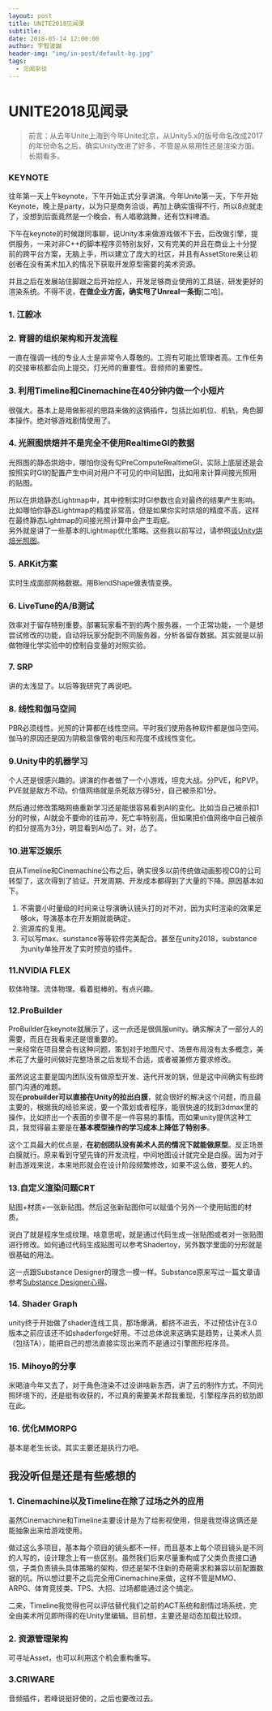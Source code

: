 ```yaml
---
layout: post
title: UNITE2018见闻录
subtitle: 
date: 2018-05-14 12:00:00
author: 宇智波鼬
header-img: "img/in-post/default-bg.jpg"
tags:
  - 见闻杂谈
---
```



# UNITE2018见闻录

> 前言：从去年Unite上海到今年Unite北京，从Unity5.x的版号命名改成2017的年份命名之后，确实Unity改进了好多，不管是从易用性还是渲染方面。长期看多。


### KEYNOTE
往年第一天上午keynote，下午开始正式分享讲演。今年Unite第一天，下午开始Keynote，晚上是party，以为只是商务洽谈，再加上确实饿得不行，所以8点就走了，没想到后面竟然是一个晚会，有人唱歌跳舞，还有饮料啤酒。  

下午在keynote的时候跟同事聊，说Unity本来做游戏做不下去，后改做引擎，提供服务，一来对非C++的脚本程序员特别友好，又有完美的并且在商业上十分提前的跨平台方案，无脑上手，所以建立了庞大的社区，并且有AssetStore来让初创者在没有美术加入的情况下获取开发原型需要的美术资源。  

并且之后在发展站住脚跟之后开始挖人，开发足够商业使用的工具链，研发更好的渲染系统。不得不说，**在做企业方面，确实甩了Unreal一条街**[二哈]。

### 1. 江毅冰

### 2. 育碧的组织架构和开发流程
一直在强调一线的专业人士是非常令人尊敬的。工资有可能比管理者高。工作任务的交接审核都会向上提交。灯光师的重要性。音频师的重要性。

### 3. 利用Timeline和Cinemachine在40分钟内做一个小短片
很强大。基本上是用做影视的思路来做的这俩插件，包括比如机位、机轨，角色脚本操作。绝对够游戏剧情使用了。

### 4. 光照图烘焙并不是完全不使用RealtimeGI的数据
光照图的静态烘焙中，哪怕你没有勾PreComputeRealtimeGI，实际上底层还是会按照实时GI的配置产生中间对用户不可见的中间贴图，比如用来计算间接光照用的贴图。

所以在烘焙静态Lightmap中，其中控制实时GI参数也会对最终的结果产生影响。比如哪怕你静态Lightmap的精度非常高，但是如果你实时烘焙的精度不高，这样在最终静态Lightmap的间接光照计算中会产生瑕疵。  
另外就是讲了一些基本的Lightmap优化策略。这些我以前写过，请参照[谈Unity烘焙光照图](http://ixulin.com/2017/05/03/talk-bake-in-unity/)。

### 5. ARKit方案
实时生成面部网格数据。用BlendShape做表情变换。

### 6. LiveTune的A/B测试
效率对于留存特别重要。部署玩家看不到的两个服务器，一个正常功能，一个是想尝试修改的功能，自动将玩家分配到不同服务器，分析各留存数据。其实就是以前做物理化学实验中的控制自变量的对照实验。

### 7. SRP
讲的太浅显了。以后等我研究了再说吧。

### 8. 线性和伽马空间
PBR必须线性。光照的计算都在线性空间。平时我们使用各种软件都是伽马空间。伽马的原因还是因为阴极显像管的电压和亮度不成线性变化。

### 9.Unity中的机器学习
个人还是很感兴趣的。讲演的作者做了一个小游戏，坦克大战。分PVE，和PVP。PVE就是敌方不动。价值网络就是杀死敌方得5分，自己被杀扣1分。

然后通过修改策略网络重新学习还是能很容易看到AI的变化。比如当自己被杀扣1分的时候，AI就会不要命的往前冲，死亡率特别高，但如果把价值网络中自己被杀的扣分提高为3分，明显看到AI怂了。对，怂了。

### 10.进军泛娱乐
自从Timeline和Cinemachine公布之后，确实很多以前传统做动画影视CG的公司转型了，这次得到了验证。开发周期、开发成本都得到了大量的下降。原因基本如下。
1. 不需要小时量级的时间来让导演确认镜头打的对不对，因为实时渲染的效果足够ok，导演基本在开发期就能确定。
2. 资源库的复用。
3. 可以写max、sunstance等等软件完美配合。甚至在unity2018，substance为unity单独开发了实时预览的插件。

### 11.NVIDIA FLEX
软体物理。流体物理。看着挺棒的。有点兴趣。

### 12.ProBuilder
ProBuilder在keynote就展示了，这一点还是很佩服unity。确实解决了一部分人的需要，而且在我看来还是很重要的。  
一来经常在项目里会有这种问题，策划对于地图尺寸、场景布局没有太多概念，美术花了大量时间做好完整场景之后发现不合适，或者被兼修方要求修改。

虽然说这主要是国内团队没有做原型开发、迭代开发的锅，但是这中间确实有些跨部门沟通的难题。  
现在**probuilder可以直接在Unity的拉出白膜**，就会很好的解决这个问题，而且最主要的，根据我的经验来说，要一个策划或者程序，能很快速的找到3dmax里的操作，比如挤出一个表面的步骤不是一件容易的事情。而如果unity提供这种工具，我觉得最主要是在**基本模型操作的学习成本上降低了特别多**。  

这个工具最大的优点是，**在初创团队没有美术人员的情况下就能做原型**。反正场景白膜就行。原来看到守望先锋的开发流程，中间地图设计就完全是白膜。因为对于射击游戏来说，本来地形就会在设计阶段频繁修改，如果不这么做，要死人的。

### 13.自定义渲染问题CRT
贴图+材质=一张新贴图。然后这张新贴图你可以赋值个另外一个使用贴图的材质。  

说白了就是程序生成纹理。啥意思呢，就是通过代码生成一张贴图或者对一张贴图进行修改。如何通过代码生成贴图可以参考Shadertoy，另外数学里面的分形就是很基础的用法。  

这一点跟Substance Designer的理念一模一样。Substance原来写过一篇文章请参考[Substance Designer心得](http://ixulin.com/2017/10/25/talk-substance/#substance-desinger%E5%BF%83%E5%BE%97)。

### 14. Shader Graph
unity终于开始做了shader连线工具，那场爆满，都挤不进去，不过预估计在3.0版本之前应该还不如shaderforge好用。不过总体说来这确实是趋势，让美术人员（包括TA），能把自己的想法直接实现出来而不是通过引擎图形程序员。

### 15. Mihoyo的分享
米喝油今年又去了，对于角色渲染不过没讲啥新东西，讲了云的制作方式，不同光照环境下的，还是挺有收获的，不过真的需要美术帮我重现，引擎程序员的软肋即在此。

### 16. 优化MMORPG
基本是老生长谈。其实主要还是执行力吧。

## 我没听但是还是有些感想的

### 1. Cinemachine以及Timeline在除了过场之外的应用
虽然Cinemachine和Timeline主要设计是为了给影视使用，但是我觉得这俩还是能抽象出来给游戏使用。

做过这么多项目，基本每个项目的镜头都不一样，而且基本上每个项目镜头是不同的人写的，设计理念上有一些区别。虽然我们后来尽量重构成了父类负责接口通信，子类负责镜头具体策略的架构，但还是架不住新的奇葩需求和兼容以前配置数据的坑。所以想过要不之后完全用Cinemachine来做，这样不管是MMO、ARPG、体育竞技类、TPS、大招、过场都能通过这个搞定。

二来，Timeline我觉得也可以评估替代我们之前的ACT系统和剧情过场系统，完全由美术所见即所得的在Unity里编辑。目前想，主要还是动态加载比较烦。

### 2. 资源管理架构
可寻址Asset，也可以利用这个机会重构重写。

### 3.CRIWARE
音频插件，若峰说挺好使的，之后也要改过去。